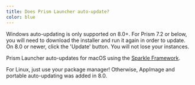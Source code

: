 ```yaml
---
title: Does Prism Launcher auto-update?
color: blue
---
```


Windows auto-updating is only supported on 8.0+. For Prism 7.2 or below, you will need to download the installer and run it again in order to update. On 8.0 or newer, click the 'Update' button. You will not lose your instances.

Prism Launcher auto-updates for macOS using the [Sparkle Framework](https://sparkle-project.org/).

For Linux, just use your package manager! Otherwise, AppImage and portable auto-updating was added in 8.0.

